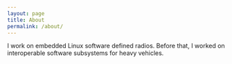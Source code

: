 ```yaml
---
layout: page
title: About
permalink: /about/
---
```


I work on embedded Linux software defined radios.
Before that, I worked on interoperable software subsystems for heavy vehicles.
